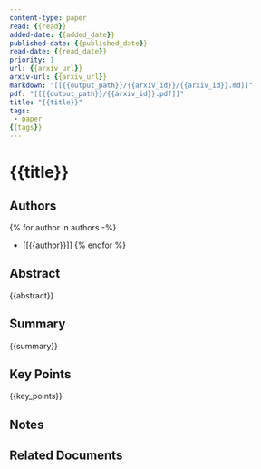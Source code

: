 ```yaml
---
content-type: paper
read: {{read}}
added-date: {{added_date}}
published-date: {{published_date}}
read-date: {{read_date}}
priority: 1
url: {{arxiv_url}}
arxiv-url: {{arxiv_url}}
markdown: "[[{{output_path}}/{{arxiv_id}}/{{arxiv_id}}.md]]"
pdf: "[[{{output_path}}/{{arxiv_id}}.pdf]]"
title: "{{title}}"
tags:
 - paper
{{tags}}
---
```


# {{title}}

## Authors
{% for author in authors -%}
- [[{{author}}]]
{% endfor %}

## Abstract
{{abstract}}

## Summary
{{summary}}

## Key Points
{{key_points}}

## Notes


## Related Documents


